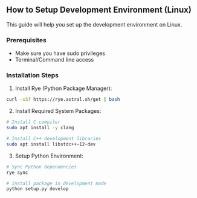 ## How to Setup Development Environment (Linux)

This guide will help you set up the development environment on Linux.

### Prerequisites

- Make sure you have sudo privileges
- Terminal/Command line access

### Installation Steps

1. Install Rye (Python Package Manager):
```bash
curl -sSf https://rye.astral.sh/get | bash
```

2. Install Required System Packages:
```bash
# Install C compiler
sudo apt install -y clang

# Install C++ development libraries
sudo apt install libstdc++-12-dev
```

3. Setup Python Environment:
```bash
# Sync Python dependencies
rye sync

# Install package in development mode
python setup.py develop
```